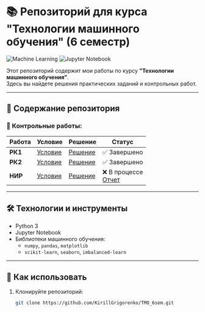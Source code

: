 # 📚 Репозиторий для курса "Технологии машинного обучения" (6 семестр)

![Machine Learning](https://img.shields.io/badge/-Machine%20Learning-FF6F00?style=flat&logo=python&logoColor=white)
![Jupyter Notebook](https://img.shields.io/badge/-Jupyter%20Notebook-F37626?style=flat&logo=jupyter&logoColor=white)

Этот репозиторий содержит мои работы по курсу **"Технологии машинного обучения"**.  
Здесь вы найдете решения практических заданий и контрольных работ.

---

## 📂 Содержание репозитория

### 📝 Контрольные работы:
| Работа | Условие | Решение | Статус |
|--------|---------|---------|--------|
| **РК1** | [Условие](https://github.com/KirillGrigorenko/TMO_6sem/blob/%D0%A0%D0%9A1/README.md) | [Решение](https://github.com/KirillGrigorenko/TMO_6sem/blob/%D0%A0%D0%9A1/rk_1.ipynb) | ✅ Завершено |
| **РК2** | [Условие](https://github.com/KirillGrigorenko/TMO_6sem/blob/%D0%A0%D0%9A2/README.md) | [Решение](https://github.com/KirillGrigorenko/TMO_6sem/blob/%D0%A0%D0%9A2/rk2.ipynb) | ✅ Завершено |
| **НИР** | [Условие](https://github.com/KirillGrigorenko/TMO_6sem/blob/%D0%9D%D0%98%D0%A0%D0%A1/README.md) | [Решение]() | ❌ В процессе <br>[Отчет]() |

---

## 🛠 Технологии и инструменты
- Python 3
- Jupyter Notebook
- Библиотеки машинного обучения:
  - `numpy`, `pandas`, `matplotlib`
  - `scikit-learn`, `seaborn`, `imbalanced-learn`

---

## 📌 Как использовать
1. Клонируйте репозиторий:
   ```bash
   git clone https://github.com/KirillGrigorenko/TMO_6sem.git
